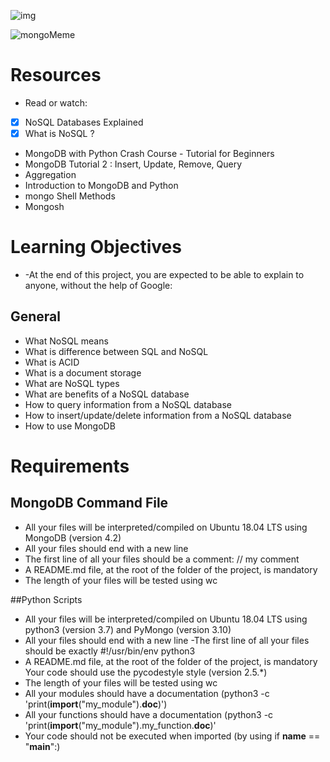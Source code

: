 ![img](https://assets.imaginablefutures.com/media/images/ALX_Logo.max-200x150.png)

![mongoMeme](https://media0.giphy.com/media/GRU3ymawL0hq0/200w.webp?cid=ecf05e479cfaljnraypfqjip3c7dacwzdm1xnfnli0k2qwze&ep=v1_gifs_search&rid=200w.webp&ct=g)


# Resources
* Read or watch:

- [X] NoSQL Databases Explained
- [X] What is NoSQL ?
- MongoDB with Python Crash Course - Tutorial for Beginners
- MongoDB Tutorial 2 : Insert, Update, Remove, Query
- Aggregation
- Introduction to MongoDB and Python
- mongo Shell Methods
- Mongosh

# Learning Objectives
* -At the end of this project, you are expected to be able to explain to anyone, without the help of Google:

## General
- What NoSQL means
- What is difference between SQL and NoSQL
- What is ACID
- What is a document storage
- What are NoSQL types
- What are benefits of a NoSQL database
- How to query information from a NoSQL database
- How to insert/update/delete information from a NoSQL database
- How to use MongoDB


# Requirements
## MongoDB Command File
- All your files will be interpreted/compiled on Ubuntu 18.04 LTS using MongoDB (version 4.2)
- All your files should end with a new line
- The first line of all your files should be a comment: // my comment
- A README.md file, at the root of the folder of the project, is mandatory
- The length of your files will be tested using wc

##Python Scripts
- All your files will be interpreted/compiled on Ubuntu 18.04 LTS using python3 (version 3.7) and PyMongo (version 3.10)
- All your files should end with a new line
-The first line of all your files should be exactly #!/usr/bin/env python3
- A README.md file, at the root of the folder of the project, is mandatory
Your code should use the pycodestyle style (version 2.5.*)
- The length of your files will be tested using wc
- All your modules should have a documentation (python3 -c 'print(__import__("my_module").__doc__)')
- All your functions should have a documentation (python3 -c 'print(__import__("my_module").my_function.__doc__)'
- Your code should not be executed when imported (by using if __name__ == "__main__":)
